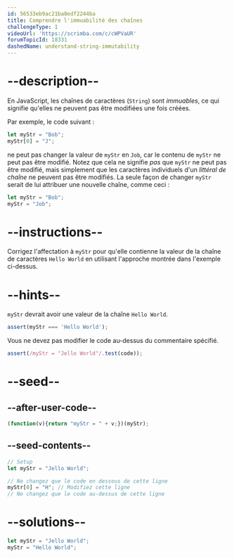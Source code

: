 ```yaml
---
id: 56533eb9ac21ba0edf2244ba
title: Comprendre l'immuabilité des chaînes
challengeType: 1
videoUrl: 'https://scrimba.com/c/cWPVaUR'
forumTopicId: 18331
dashedName: understand-string-immutability
---
```


# --description--

En JavaScript, les chaînes de caractères (`String`) sont <dfn>immuables</dfn>, ce qui signifie qu'elles ne peuvent pas être modifiées une fois créées.

Par exemple, le code suivant :

```js
let myStr = "Bob";
myStr[0] = "J";
```

ne peut pas changer la valeur de `myStr` en `Job`, car le contenu de `myStr` ne peut pas être modifié. Notez que cela ne signifie *pas* que `myStr` ne peut pas être modifié, mais simplement que les caractères individuels d'un <dfn>littéral de chaîne</dfn> ne peuvent pas être modifiés. La seule façon de changer `myStr` serait de lui attribuer une nouvelle chaîne, comme ceci :

```js
let myStr = "Bob";
myStr = "Job";
```

# --instructions--

Corrigez l'affectation à `myStr` pour qu'elle contienne la valeur de la chaîne de caractères `Hello World` en utilisant l'approche montrée dans l'exemple ci-dessus.

# --hints--

`myStr` devrait avoir une valeur de la chaîne `Hello World`.

```js
assert(myStr === 'Hello World');
```

Vous ne devez pas modifier le code au-dessus du commentaire spécifié.

```js
assert(/myStr = "Jello World"/.test(code));
```

# --seed--

## --after-user-code--

```js
(function(v){return "myStr = " + v;})(myStr);
```

## --seed-contents--

```js
// Setup
let myStr = "Jello World";

// Ne changez que le code en dessous de cette ligne
myStr[0] = "H"; // Modifiez cette ligne
// Ne changez que le code au-dessus de cette ligne
```

# --solutions--

```js
let myStr = "Jello World";
myStr = "Hello World";
```
